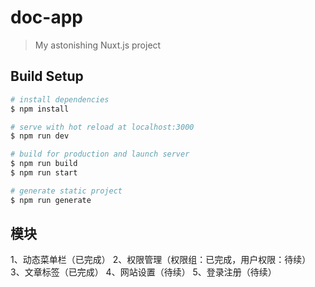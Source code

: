 # doc-app

> My astonishing Nuxt.js project

## Build Setup

```bash
# install dependencies
$ npm install

# serve with hot reload at localhost:3000
$ npm run dev

# build for production and launch server
$ npm run build
$ npm run start

# generate static project
$ npm run generate
```

## 模块

1、动态菜单栏（已完成）
2、权限管理（权限组：已完成，用户权限：待续）
3、文章标签（已完成）
4、网站设置（待续）
5、登录注册（待续）